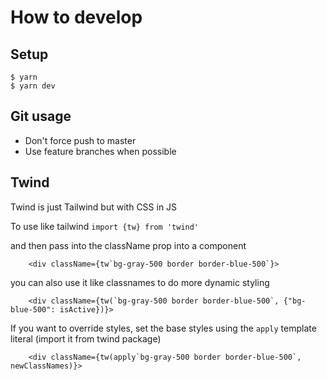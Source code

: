 # How to develop

## Setup
```
$ yarn
$ yarn dev
```

## Git usage
- Don't force push to master
- Use feature branches when possible

## Twind

Twind is just Tailwind but with CSS in JS

To use like tailwind
`import {tw} from 'twind'`

and then pass into the className prop into a component

```
    <div className={tw`bg-gray-500 border border-blue-500`}>
```

you can also use it like classnames to do more dynamic styling

```
    <div className={tw(`bg-gray-500 border border-blue-500`, {"bg-blue-500": isActive})}>
```

If you want to override styles, set the base styles using the `apply` template literal (import it from twind package)

```
    <div className={tw(apply`bg-gray-500 border border-blue-500`, newClassNames)}>
```

